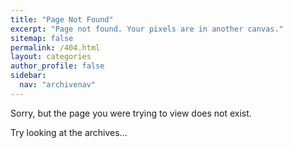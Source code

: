```yaml
---
title: "Page Not Found"
excerpt: "Page not found. Your pixels are in another canvas."
sitemap: false
permalink: /404.html
layout: categories
author_profile: false
sidebar:
  nav: "archivenav"
---
```


Sorry, but the page you were trying to view does not exist. 

Try looking at the archives...
